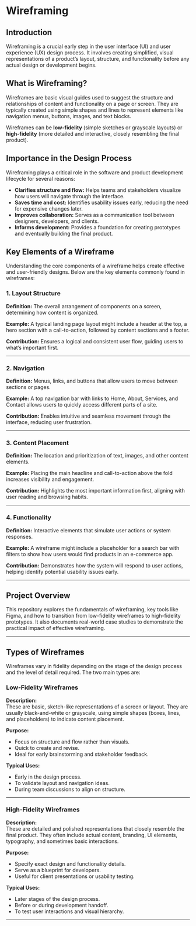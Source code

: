 # Wireframing

## Introduction

Wireframing is a crucial early step in the user interface (UI) and user experience (UX) design process. It involves creating simplified, visual representations of a product’s layout, structure, and functionality before any actual design or development begins.

## What is Wireframing?

Wireframes are basic visual guides used to suggest the structure and relationships of content and functionality on a page or screen. They are typically created using simple shapes and lines to represent elements like navigation menus, buttons, images, and text blocks.

Wireframes can be **low-fidelity** (simple sketches or grayscale layouts) or **high-fidelity** (more detailed and interactive, closely resembling the final product).

## Importance in the Design Process

Wireframing plays a critical role in the software and product development lifecycle for several reasons:

- **Clarifies structure and flow:** Helps teams and stakeholders visualize how users will navigate through the interface.
- **Saves time and cost:** Identifies usability issues early, reducing the need for expensive changes later.
- **Improves collaboration:** Serves as a communication tool between designers, developers, and clients.
- **Informs development:** Provides a foundation for creating prototypes and eventually building the final product.

## Key Elements of a Wireframe

Understanding the core components of a wireframe helps create effective and user-friendly designs. Below are the key elements commonly found in wireframes:

### 1. Layout Structure

**Definition:** The overall arrangement of components on a screen, determining how content is organized.

**Example:** A typical landing page layout might include a header at the top, a hero section with a call-to-action, followed by content sections and a footer.

**Contribution:** Ensures a logical and consistent user flow, guiding users to what’s important first.

---

### 2. Navigation

**Definition:** Menus, links, and buttons that allow users to move between sections or pages.

**Example:** A top navigation bar with links to Home, About, Services, and Contact allows users to quickly access different parts of a site.

**Contribution:** Enables intuitive and seamless movement through the interface, reducing user frustration.

---

### 3. Content Placement

**Definition:** The location and prioritization of text, images, and other content elements.

**Example:** Placing the main headline and call-to-action above the fold increases visibility and engagement.

**Contribution:** Highlights the most important information first, aligning with user reading and browsing habits.

---

### 4. Functionality

**Definition:** Interactive elements that simulate user actions or system responses.

**Example:** A wireframe might include a placeholder for a search bar with filters to show how users would find products in an e-commerce app.

**Contribution:** Demonstrates how the system will respond to user actions, helping identify potential usability issues early.

---

## Project Overview

This repository explores the fundamentals of wireframing, key tools like Figma, and how to transition from low-fidelity wireframes to high-fidelity prototypes. It also documents real-world case studies to demonstrate the practical impact of effective wireframing.

---

## Types of Wireframes

Wireframes vary in fidelity depending on the stage of the design process and the level of detail required. The two main types are:

### Low-Fidelity Wireframes

**Description:**  
These are basic, sketch-like representations of a screen or layout. They are usually black-and-white or grayscale, using simple shapes (boxes, lines, and placeholders) to indicate content placement.

**Purpose:**  
- Focus on structure and flow rather than visuals.
- Quick to create and revise.
- Ideal for early brainstorming and stakeholder feedback.

**Typical Uses:**  
- Early in the design process.
- To validate layout and navigation ideas.
- During team discussions to align on structure.

---

### High-Fidelity Wireframes

**Description:**  
These are detailed and polished representations that closely resemble the final product. They often include actual content, branding, UI elements, typography, and sometimes basic interactions.

**Purpose:**  
- Specify exact design and functionality details.
- Serve as a blueprint for developers.
- Useful for client presentations or usability testing.

**Typical Uses:**  
- Later stages of the design process.
- Before or during development handoff.
- To test user interactions and visual hierarchy.

---
